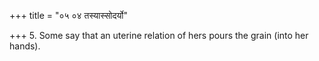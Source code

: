 +++
title = "०५ ०४ तस्यास्सोदर्यो"

+++
5. Some say that an uterine relation of hers pours the grain (into her hands).
